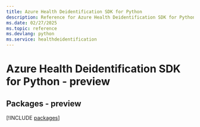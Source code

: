 ```yaml
---
title: Azure Health Deidentification SDK for Python
description: Reference for Azure Health Deidentification SDK for Python
ms.date: 02/27/2025
ms.topic: reference
ms.devlang: python
ms.service: healthdeidentification
---
```

# Azure Health Deidentification SDK for Python - preview
## Packages - preview
[!INCLUDE [packages](health-deidentification-index.md)]